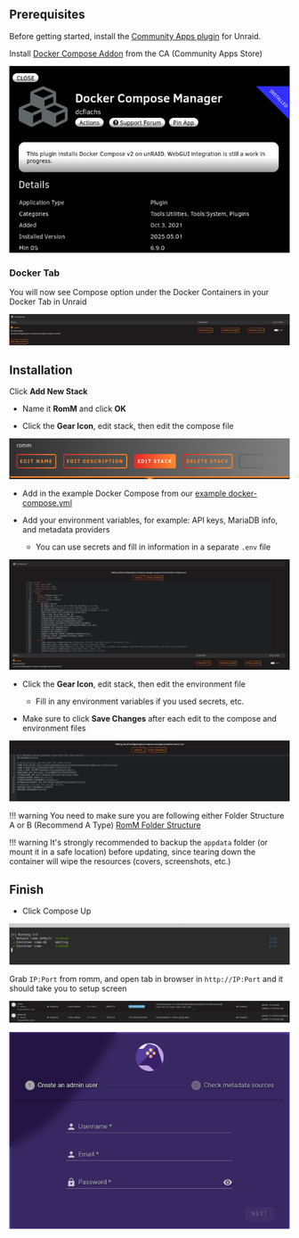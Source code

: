 <!-- trunk-ignore-all(markdownlint/MD041) -->

## Prerequisites

Before getting started, install the [Community Apps plugin](https://forums.unraid.net/topic/38582-plug-in-community-applications/) for Unraid.

Install [Docker Compose Addon](https://forums.unraid.net/topic/114415-plugin-docker-compose-manager/) from the CA (Community Apps Store)

![Docker Compose Addon](../resources/unraid/docker-compose.png)

### Docker Tab

You will now see Compose option under the Docker Containers in your Docker Tab in Unraid

![Docker Compose Section](../resources/unraid/unraid-start.png)

## Installation

Click **Add New Stack**

- Name it **RomM** and click **OK**

- Click the **Gear Icon**, edit stack, then edit the compose file

![Edit Stack](../resources/unraid/edit-stack.png)

- Add in the example Docker Compose from our [example docker-compose.yml](https://github.com/rommapp/romm/blob/master/examples/docker-compose.example.yml)

- Add your environment variables, for example: API keys, MariaDB info, and metadata providers

    - You can use secrets and fill in information in a separate `.env` file

![Edit Compose](../resources/unraid/unraid-compose.png)

- Click the **Gear Icon**, edit stack, then edit the environment file

    - Fill in any environment variables if you used secrets, etc.

- Make sure to click **Save Changes** after each edit to the compose and environment files

![Edit Env](../resources/unraid/romm-env.png)

<!-- prettier-ignore -->
!!! warning
    You need to make sure you are following either Folder Structure A or B (Recommend A Type) [RomM Folder Structure](https://docs.romm.app/latest/Getting-Started/Folder-Structure/)

<!-- prettier-ignore -->
!!! warning
    It's strongly recommended to backup the `appdata` folder (or mount it in a safe location) before updating, since tearing down the container will wipe the resources (covers, screenshots, etc.)

## Finish

- Click Compose Up

![Compose Up Working](../resources/unraid/docker-compose-loading.png)

Grab `IP:Port` from romm, and open tab in browser in `http://IP:Port` and it should take you to setup screen

![Compose Up](../resources/unraid/docker-compose-up.png)

![Romm Setup](../resources/unraid/unraid-success.png)
